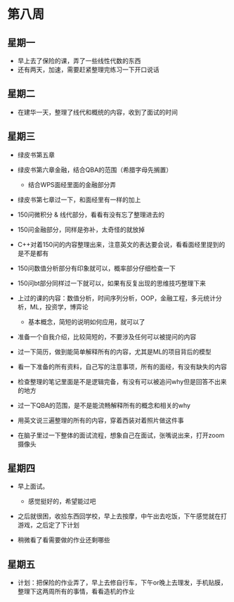# 第八周

## 星期一

- 早上去了保险的课，弄了一些线性代数的东西
- 还有两天，加速，需要赶紧整理完练习一下开口说话

## 星期二

- 在建华一天，整理了线代和概统的内容，收到了面试的时间

## 星期三

- 绿皮书第五章
- 绿皮书第六章金融，结合QBA的范围（希腊字母先搁置）
  - 结合WPS面经里面的金融部分弄
- 绿皮书第七章过一下，和面经里有一样的加上

- 150问微积分 & 线代部分，看看有没有忘了整理进去的
- 150问金融部分，同样是弥补，太奇怪的就放掉

- C++对着150问的内容整理出来，注意英文的表达要会说，看看面经里提到的是不是都有
- 150问数值分析部分有印象就可以，概率部分仔细检查一下
- 150问bt部分同样过一下就可以，如果有反复出现的思维技巧整理下来

- 上过的课的内容：数值分析，时间序列分析，OOP，金融工程，多元统计分析，ML，投资学，博弈论
  - 基本概念，简短的说明如何应用，就可以了

- 准备一个自我介绍，比较简短的，不要涉及任何可以被提问的内容
- 过一下简历，做到能简单解释所有的内容，尤其是ML的项目背后的模型

- 看一下准备的所有资料，自己写的注意事项，所有的面经，有没有缺失的内容



- 检查整理的笔记里面是不是逻辑完备，有没有可以被追问why但是回答不出来的地方
- 过一下QBA的范围，是不是能流畅解释所有的概念和相关的why
- 用英文说三遍整理的所有的内容，穿着西装对着照片做这件事
- 在脑子里过一下整体的面试流程，想象自己在面试，张嘴说出来，打开zoom摄像头

## 星期四

- 早上面试。
  - 感觉挺好的，希望能过吧
- 之后就很困，收拾东西回学校，早上去按摩，中午出去吃饭，下午感觉就在打游戏，之后定了下计划

- 稍微看了看需要做的作业还剩哪些

## 星期五

- 计划：把保险的作业弄了，早上去修自行车，下午or晚上去理发，手机贴膜，整理下这两周所有的事情，看看造机的作业